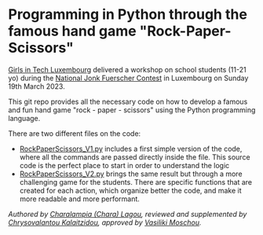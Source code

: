 # Programming in Python through the famous hand game "Rock-Paper-Scissors"

[Girls in Tech Luxembourg](https://luxembourg.girlsintech.org/) delivered a workshop on school students (11-21 yo) during the [National Jonk Fuerscher Contest](https://fjsl.lu/) in Luxembourg on Sunday 19th March 2023.

This git repo provides all the necessary code on how to develop a famous and fun hand game "rock - paper - scissors" using the Python programming language.

There are two different files on the code:
* [RockPaperScissors_V1.py](https://github.com/girlsintech-lux/rock-paper-scissors/blob/main/RockPaperScissors_V1.py) includes a first simple version of the code, where all the commands are passed directly inside the file. This source code is the perfect place to start in order to understand the logic
* [RockPaperScissors_V2.py](https://github.com/girlsintech-lux/rock-paper-scissors/blob/main/RockPaperScissors_V2.py) brings the same result but through a more challenging game for the students. There are specific functions that are created for each action, which organize better the code, and make it more readable and more performant.

_Authored by [Charalampia (Chara) Lagou](https://www.linkedin.com/in/charalampialagou/), reviewed and supplemented by [Chrysovalantou Kalaitzidou](https://www.linkedin.com/in/chryskalaitzidou/), approved by [Vasiliki Moschou](https://www.linkedin.com/in/vmoschou/)._
